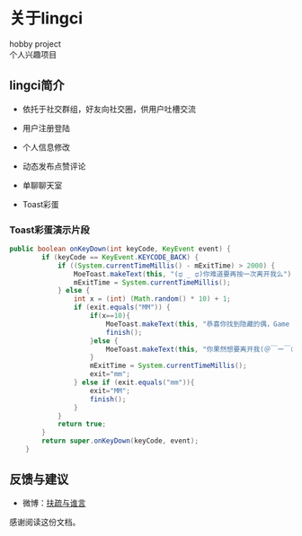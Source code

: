 # 关于lingci

hobby project  
个人兴趣项目


## lingci简介

- 依托于社交群组，好友向社交圈，供用户吐槽交流

- 用户注册登陆

- 个人信息修改

- 动态发布点赞评论

- 单聊聊天室

- Toast彩蛋



### Toast彩蛋演示片段


``` java
public boolean onKeyDown(int keyCode, KeyEvent event) {
        if (keyCode == KeyEvent.KEYCODE_BACK) {
            if ((System.currentTimeMillis() - mExitTime) > 2000) {
                MoeToast.makeText(this, "(ಥ _ ಥ)你难道要再按一次离开我么");
                mExitTime = System.currentTimeMillis();
            } else {
                int x = (int) (Math.random() * 10) + 1;
                if (exit.equals("MM")) {
                    if(x==10){
                        MoeToast.makeText(this, "恭喜你找到隐藏的偶，Game over!");
                        finish();
                    }else {
                        MoeToast.makeText(this, "你果然想要离开我(＠￣ー￣＠)");
                    }
                    mExitTime = System.currentTimeMillis();
                    exit="mm";
                } else if (exit.equals("mm")){
                    exit="MM";
                    finish();
                }
            }
            return true;
        }
        return super.onKeyDown(keyCode, event);
    }

```

## 反馈与建议
- 微博：[扶疏与谁言](http://weibo.com/374845241)
    

感谢阅读这份文档。
